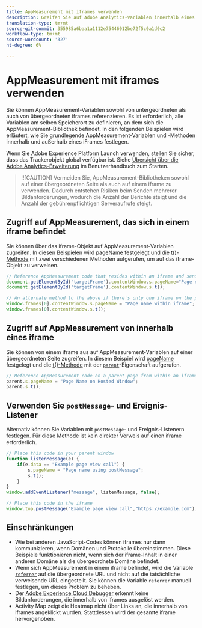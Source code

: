 ```yaml
---
title: AppMeasurement mit iframes verwenden
description: Greifen Sie auf Adobe Analytics-Variablen innerhalb eines iFrame oder einer übergeordneten Seite zu, während Sie sich in einem iframe befinden.
translation-type: tm+mt
source-git-commit: 355985a6baa1a1112e75446012be72f5c0a1d0c2
workflow-type: tm+mt
source-wordcount: '327'
ht-degree: 6%

---
```



# AppMeasurement mit iframes verwenden

Sie können AppMeasurement-Variablen sowohl von untergeordneten als auch von übergeordneten iframes referenzieren. Es ist erforderlich, alle Variablen am selben Speicherort zu definieren, an dem sich die AppMeasurement-Bibliothek befindet. In den folgenden Beispielen wird erläutert, wie Sie grundlegende AppMeasurement-Variablen und -Methoden innerhalb und außerhalb eines iFrames festlegen.

Wenn Sie Adobe Experience Platform Launch verwenden, stellen Sie sicher, dass das Trackerobjekt global verfügbar ist. Siehe [Übersicht über die Adobe Analytics-Erweiterung](https://docs.adobe.com/content/help/de-DE/launch/using/extensions-ref/adobe-extension/analytics-extension/overview.html) im Benutzerhandbuch zum Starten.

>!![CAUTION]
Vermeiden Sie, AppMeasurement-Bibliotheken sowohl auf einer übergeordneten Seite als auch auf einem iframe zu verwenden. Dadurch entstehen Risiken beim Senden mehrerer Bildanforderungen, wodurch die Anzahl der Berichte steigt und die Anzahl der gebührenpflichtigen Serveraufrufe steigt.

## Zugriff auf AppMeasurement, das sich in einem iframe befindet

Sie können über das iframe-Objekt auf AppMeasurement-Variablen zugreifen. In diesen Beispielen wird [pageName](../vars/page-vars/pagename.md) festgelegt und die [t()-Methode](../vars/functions/t-method.md) mit zwei verschiedenen Methoden aufgerufen, um auf das iframe-Objekt zu verweisen.

```js
// Reference AppMeasurement code that resides within an iframe and send an image request
document.getElementById('targetFrame').contentWindow.s.pageName="Page name within iframe";
document.getElementById('targetFrame').contentWindow.s.t();

// An alternate method to the above if there's only one iframe on the page
window.frames[0].contentWindow.s.pageName = "Page name within iframe";
window.frames[0].contentWindow.s.t();
```

## Zugriff auf AppMeasurement von innerhalb eines iframe

Sie können von einem iframe aus auf AppMeasurement-Variablen auf einer übergeordneten Seite zugreifen. In diesem Beispiel wird [pageName](../vars/page-vars/pagename.md) festgelegt und die [t()-Methode](../vars/functions/t-method.md) mit der [`parent`](https://www.w3schools.com/jsref/prop_win_parent.asp)-Eigenschaft aufgerufen.

```js
// Reference AppMeasurement code on a parent page from within an iframe and send an image request
parent.s.pageName = "Page Name on Hosted Window";
parent.s.t();
```

## Verwenden Sie `postMessage`- und Ereignis-Listener

Alternativ können Sie Variablen mit `postMessage`- und Ereignis-Listenern festlegen. Für diese Methode ist kein direkter Verweis auf einen iframe erforderlich.

```js
// Place this code in your parent window
function listenMessage(e) {
    if(e.data == "Example page view call") {
        s.pageName = "Page name using postMessage";
        s.t();
    }
}
window.addEventListener("message", listenMessage, false);

// Place this code in the iframe
window.top.postMessage("Example page view call","https://example.com");
```

## Einschränkungen

* Wie bei anderen JavaScript-Codes können iframes nur dann kommunizieren, wenn Domänen und Protokolle übereinstimmen. Diese Beispiele funktionieren nicht, wenn sich der iframe-Inhalt in einer anderen Domäne als die übergeordnete Domäne befindet.
* Wenn sich AppMeasurement in einem iframe befindet, wird die Variable [`referrer`](../vars/page-vars/referrer.md) auf die übergeordnete URL und nicht auf die tatsächliche verweisende URL eingestellt. Sie können die Variable `referrer` manuell festlegen, um dieses Problem zu beheben.
* Der [Adobe Experience Cloud Debugger](https://experienceleague.adobe.com/docs/debugger/using/experience-cloud-debugger.html?lang=de-DE) erkennt keine Bildanforderungen, die innerhalb von iframes ausgelöst werden.
* Activity Map zeigt die Heatmap nicht über Links an, die innerhalb von iframes angeklickt wurden. Stattdessen wird der gesamte iframe hervorgehoben.
